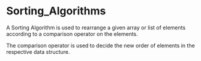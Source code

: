 # Sorting_Algorithms

A Sorting Algorithm is used to rearrange a given array or list of elements according to a comparison operator on the elements. 

The comparison operator is used to decide the new order of elements in the respective data structure.
